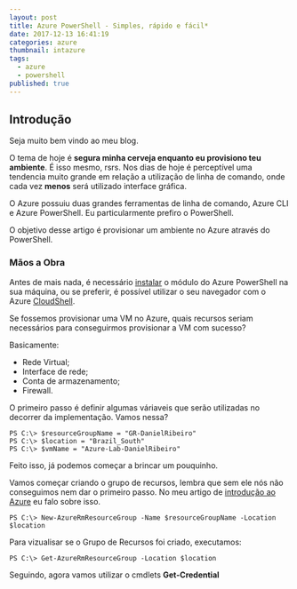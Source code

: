 ```yaml
---
layout: post
title: Azure PowerShell - Simples, rápido e fácil*
date: 2017-12-13 16:41:19
categories: azure
thumbnail: intazure
tags:
  - azure
  - powershell
published: true
---
```


## Introdução

Seja muito bem vindo ao meu blog.

O tema de hoje é __segura minha cerveja enquanto eu provisiono teu ambiente__. É isso mesmo, rsrs.
Nos dias de hoje é perceptível uma tendencia muito grande em relação a utilização de linha de comando, onde cada vez **menos** será utilizado interface gráfica.

O Azure possuiu duas grandes ferramentas de linha de comando, Azure CLI e Azure PowerShell.
Eu particularmente prefiro o PowerShell.

O objetivo desse artigo é provisionar um ambiente no Azure através do PowerShell.

### Mãos a Obra

Antes de mais nada, é necessário [instalar](https://docs.microsoft.com/pt-br/powershell/azure/install-azurerm-ps?view=azurermps-5.0.0 "instalar") o módulo do Azure PowerShell na sua máquina, ou se preferir, é possível utilizar o seu navegador com o Azure [CloudShell](https://docs.microsoft.com/pt-br/azure/cloud-shell/overview "CloudShell").

Se fossemos provisionar uma VM no Azure, quais recursos seriam necessários para conseguirmos provisionar a VM com sucesso?

Basicamente:
- Rede Virtual;
- Interface de rede;
- Conta de armazenamento;
- Firewall.

O primeiro passo é definir algumas váriaveis que serão utilizadas no decorrer da implementação.
Vamos nessa?

```
PS C:\> $resourceGroupName = "GR-DanielRibeiro"
PS C:\> $location = "Brazil_South"
PS C:\> $vmName = "Azure-Lab-DanielRibeiro"
```

Feito isso, já podemos começar a brincar um pouquinho.

Vamos começar criando o grupo de recursos, lembra que sem ele nós não conseguimos nem dar o primeiro passo.
No meu artigo de [introdução ao Azure](http://xdanielribeiro.com.br/azure/2017/12/13/introducao-ms-azure/ "Introdução ao Microsoft Azure") eu falo sobre isso.

```
PS C:\> New-AzureRmResourceGroup -Name $resourceGroupName -Location $location
```

Para vizualisar se o Grupo de Recursos foi criado, executamos:
```
PS C:\> Get-AzureRmResourceGroup -Location $location
```

Seguindo, agora vamos utilizar o cmdlets __Get-Credential__ 

